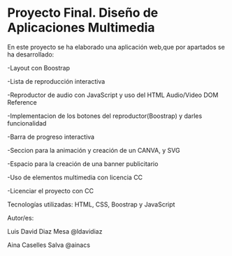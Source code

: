 # Proyecto Final. Diseño de Aplicaciones Multimedia
En este proyecto se ha elaborado una aplicación web,que por apartados
se ha desarrollado:

  -Layout con Boostrap
  
  -Lista de reproducción interactiva
  
  -Reproductor de audio con JavaScript y uso del HTML Audio/Video DOM Reference
  
  -Implementacion de los botones del reproductor(Boostrap) y darles funcionalidad
  
  -Barra de progreso interactiva
  
  -Seccion para la animación y creación de un CANVA, y SVG
  
  -Espacio para la creación de una banner publicitario
  
  -Uso de elementos multimedia con licencia CC
  
  -Licenciar el proyecto con CC
  
  
Tecnologías utilizadas: HTML, CSS, Boostrap y JavaScript

Autor/es: 

Luis David Diaz Mesa @ldavidiaz

Aina Caselles Salva @ainacs
  
